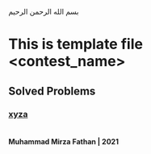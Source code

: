 بسم الله الرحمن الرحيم
<br />
# This is template file <contest_name>
## Solved Problems
### [xyza](link) <br/><br/>
**Muhammad Mirza Fathan | 2021**
